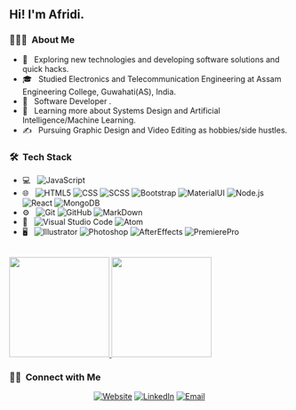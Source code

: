 

<h2> Hi! I'm Afridi.</h2>

<h3> 👨🏻‍💻 &nbsp;About Me </h3>

- 🤔 &nbsp; Exploring new technologies and developing software solutions and quick hacks.
- 🎓 &nbsp; Studied Electronics and Telecommunication Engineering at Assam Engineering College, Guwahati(AS), India.
- 💼 &nbsp; Software Developer .
- 🌱 &nbsp; Learning more about Systems Design and Artificial Intelligence/Machine Learning.
- ✍️ &nbsp; Pursuing Graphic Design and Video Editing as hobbies/side hustles.

<h3> 🛠 &nbsp;Tech Stack</h3>

- 💻 &nbsp;
  ![JavaScript](https://img.shields.io/badge/-JavaScript-333333?style=flat&logo=javascript)
- 🌐 &nbsp;
  ![HTML5](https://img.shields.io/badge/-HTML5-333333?style=flat&logo=HTML5)
  ![CSS](https://img.shields.io/badge/-CSS-333333?style=flat&logo=CSS3&logoColor=1572B6)
  ![SCSS](https://img.shields.io/badge/-SCSS-333333?style=flat&logo=SCSS&logoColor=1572B6)
  ![Bootstrap](https://img.shields.io/badge/-Bootstrap-333333?style=flat&logo=bootstrap&logoColor=f4f4f4)
  ![MaterialUI](https://img.shields.io/badge/-MaterialUI-333333?style=flat&logo=material-ui&logoColor=f4f4f4)
  ![Node.js](https://img.shields.io/badge/-Node.js-333333?style=flat&logo=node.js&logoColor=FFFF00)
  ![React](https://img.shields.io/badge/-React-333333?style=flat&logo=react)
  ![MongoDB](https://img.shields.io/badge/-MongoDB-333333?style=flat&logo=mongodb)
- ⚙️ &nbsp;
  ![Git](https://img.shields.io/badge/-Git-333333?style=flat&logo=git)
  ![GitHub](https://img.shields.io/badge/-GitHub-333333?style=flat&logo=github)
  ![MarkDown](https://img.shields.io/badge/-MarkDown-333333?style=flat&logo=markdown)
- 🔧 &nbsp;
  ![Visual Studio Code](https://img.shields.io/badge/-Visual%20Studio%20Code-333333?style=flat&logo=visual-studio-code&logoColor=007ACC)
  ![Atom](https://img.shields.io/badge/-Atom-333333?style=flat&logo=atom&logoColor=f4f4f4)
- 🖥 &nbsp;
  ![Illustrator](https://img.shields.io/badge/-Illustrator-333333?style=flat&logo=adobe-illustrator)
  ![Photoshop](https://img.shields.io/badge/-Photoshop-333333?style=flat&logo=adobe-photoshop)
  ![AfterEffects](https://img.shields.io/badge/-AfterEffects-333333?style=flat&logo=adobe-after-effects)
  ![PremierePro](https://img.shields.io/badge/-PremierePro-333333?style=flat&logo=adobe-premiere-pro)

<br/>

<a href="https://github.com/A7ridi">
  <img height="180em" src="https://github-readme-stats.vercel.app/api?username=A7ridi&theme=buefy&show_icons=true" />
  <img height="180em" src="https://github-readme-stats.vercel.app/api/top-langs/?username=A7ridi&theme=buefy&layout=compact" />
</a>

<br/>

<h3> 🤝🏻 &nbsp;Connect with Me </h3>

<p align="center">
<a href="http://afridi.vercel.app//"><img alt="Website" src="https://img.shields.io/badge/Website-afridi.vercel.app-blue?style=flat-square&logo=google-chrome"></a>
<a href="https://www.linkedin.com/in/afridiahmed/"><img alt="LinkedIn" src="https://img.shields.io/badge/LinkedIn-Afridi%20Ahmed-blue?style=flat-square&logo=linkedin"></a>
<a href="mailto:a7ridi@gmail.com"><img alt="Email" src="https://img.shields.io/badge/Email-a7ridi@gmail.com-blue?style=flat-square&logo=gmail"></a>
</p>

